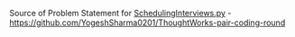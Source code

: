 Source of Problem Statement for [SchedulingInterviews.py](Thoughtworks/SchedulingInterviews.py) - https://github.com/YogeshSharma0201/ThoughtWorks-pair-coding-round
